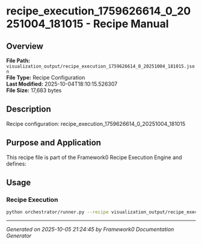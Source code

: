 # recipe_execution_1759626614_0_20251004_181015 - Recipe Manual

## Overview
**File Path:** `visualization_output/recipe_execution_1759626614_0_20251004_181015.json`  
**File Type:** Recipe Configuration  
**Last Modified:** 2025-10-04T18:10:15.526307  
**File Size:** 17,683 bytes  

## Description
Recipe configuration: recipe_execution_1759626614_0_20251004_181015

## Purpose and Application
This recipe file is part of the Framework0 Recipe Execution Engine and defines:

## Usage

### Recipe Execution
```bash
python orchestrator/runner.py --recipe visualization_output/recipe_execution_1759626614_0_20251004_181015.json
```


---
*Generated on 2025-10-05 21:24:45 by Framework0 Documentation Generator*
